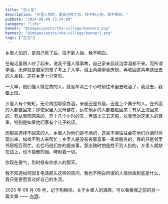 ```yaml
---
title: "没人抬"
description: "乡里人怕的，是自己死了后，找不到人抬，我不明白。"
pubDate: "2024-08-09 13:54:00"
category: "life"
banner: "@images/posts/the-village/banner2.png"
banner2: "@images/posts/the-village/banner1.png"
tags: ["生活"]
---
```


乡里人怕的，是自己死了后，找不到人抬，我不明白。

在电话里跟人吵了起来，说我不懂人情事故，自己家亲叔叔泡学酒都不来。而所谓学酒，无非就是自家的孩子考上了大学，请上两桌聊表庆祝，再收回这两年送出去的人亲钱，这在乡里十分常见。

一大早，他们懂人情世故的人，就驱车两三个小时前往市里去吃酒了，我没去，我要上班。

乡里人有个规矩，无论周围哪家办酒，亲戚还是邻居，还是上个寨子的人。在外面的人都要回来；即使家里人父母健在，远在他乡的人都要赶回来；有从上海回来的，有从贵阳回来的，开十几个小时的车，再请上三五天假，以表示对这家人的尊重，特别是如果他们家有个儿子的话。

而那些选择不回来的人，乡里人对他们是不满的，这些不满往往会在他们办酒时体现出来，如找不到人来帮忙；乡里人是没有丧事喜事一条龙服务的，靠的只是邻里邻居相互帮忙。若恰巧他们办的是丧事，那出殡时怕是找不到人抬的，乡里人就站在边上，也不接散的烟，睥睨着一切。

你现在傲气，到时候有你求人的那天。

我不知道如何回复电话那头这样的质问，我也不明白所谓的人情世故到底是什么，我只是更愿意过好自己的生活。

2025 年 08 月 09 号，记于构棉坝。关于乡里人的酒席，可以看看我之前的另一篇文章 —— [办酒](https://godruoyi.com/posts/banjiu/)。
